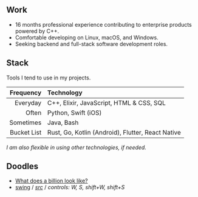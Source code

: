 ## Work

- 16 months professional experience contributing to enterprise products powered by C++.
- Comfortable developing on Linux, macOS, and Windows.
- Seeking backend and full-stack software development roles.

## Stack

Tools I tend to use in my projects.

|Frequency|Technology|
|-:|:-|
|Everyday|C++, Elixir, JavaScript, HTML & CSS, SQL|
|Often|Python, Swift (iOS)|
|Sometimes|Java, Bash|
|Bucket List|Rust, Go, Kotlin (Android), Flutter, React Native|

_I am also flexible in using other technologies, if needed._

## Doodles

- [What does a billion look like?](https://pseigo.github.io/what-does-a-billion-look-like/)
- [swing](https://peytonseigo.ca/projects/swing/) / _[src](https://peytonseigo.ca/projects/swing/src/main.js)_ / _controls: W, S, shift+W, shift+S_
